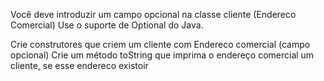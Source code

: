 Você deve introduzir um campo opcional na classe cliente (Endereco Comercial)
Use o suporte de Optional do Java.

Crie construtores que criem um cliente com Endereco comercial (campo opcional)
Crie um método toString que imprima o endereço comercial um cliente, se esse endereco existoir 